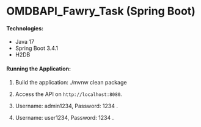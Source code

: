 # OMDBAPI_Fawry_Task (Spring Boot)

#### Technologies:
- Java 17
- Spring Boot 3.4.1
- H2DB

#### Running the Application:
1. Build the application:
   ./mvnw clean package
   
2. Access the API on `http://localhost:8080`.

3. Username: admin1234, Password: 1234 .

4. Username: user1234, Password: 1234 .
